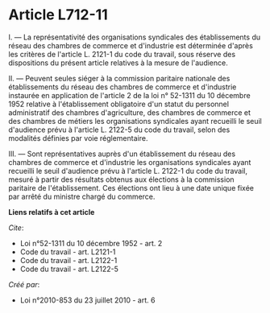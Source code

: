 # Article L712-11 

I. ― La représentativité des organisations syndicales des établissements du réseau des chambres de commerce et d'industrie
est déterminée d'après les critères de l'article L. 2121-1 du code du travail, sous réserve des dispositions du présent
article relatives à la mesure de l'audience.

II. ― Peuvent seules siéger à la commission paritaire nationale des établissements du réseau des chambres de commerce et
d'industrie instaurée en application de l'article 2 de la loi n° 52-1311 du 10 décembre 1952 relative à l'établissement
obligatoire d'un statut du personnel administratif des chambres d'agriculture, des chambres de commerce et des chambres de
métiers les organisations syndicales ayant recueilli le seuil d'audience prévu à l'article L. 2122-5 du code du travail,
selon des modalités définies par voie réglementaire.

III. ― Sont représentatives auprès d'un établissement du réseau des chambres de commerce et d'industrie les organisations
syndicales ayant recueilli le seuil d'audience prévu à l'article L. 2122-1 du code du travail, mesuré à partir des résultats
obtenus aux élections à la commission paritaire de l'établissement. Ces élections ont lieu à une date unique fixée par arrêté
du ministre chargé du commerce.

**Liens relatifs à cet article**

_Cite_:

  - Loi n°52-1311 du 10 décembre 1952 - art. 2
  - Code du travail - art. L2121-1
  - Code du travail - art. L2122-1
  - Code du travail - art. L2122-5

_Créé par_:

  - Loi n°2010-853 du 23 juillet 2010 - art. 6

